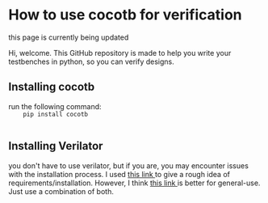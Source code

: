 <h1> How to use cocotb for verification </h1>

<p> this page is currently being updated </p>


<p> 
  Hi, welcome. This GitHub repository is made to help you write your testbenches in python, so you can verify designs.
</p>

<h2>
  Installing cocotb
</h2>
<p>
  run the following command:
  <code>
    pip install cocotb
  </code>
</p>

<h2> 
  Installing Verilator 
</h2>
<p> 
  you don't have to use verilator, but if you are, you may encounter issues with the installation process.
  I used <a href="https://k0nze.dev/posts/verilog-apple-silicon/"> this link </a> to give a rough idea of
  requirements/installation. However, I think <a href="https://verilator.org/guide/latest/install.html"> this link </a>   is better for general-use. Just use a combination of both.
</p>
